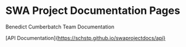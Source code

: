 # SWA Project Documentation Pages
Benedict Cumberbatch Team Documentation

[API Documentation]{https://schstp.github.io/swaprojectdocs/api}
